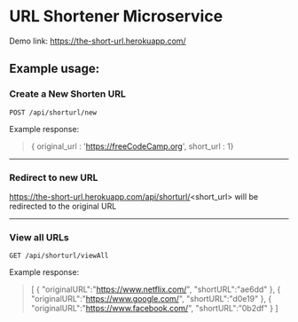 # URL Shortener Microservice
Demo link: https://the-short-url.herokuapp.com/

## Example usage:
### Create a New Shorten URL 

`POST /api/shorturl/new`

Example response: 
> { original_url : 'https://freeCodeCamp.org', short_url : 1}
---
### Redirect to new URL
https://the-short-url.herokuapp.com/api/shorturl/<short_url> will be redirected to the original URL

---
### View all URLs
`GET /api/shorturl/viewAll`

Example response: 
> [
   {
      "originalURL":"https://www.netflix.com/",
      "shortURL":"ae6dd"
   },
   {
      "originalURL":"https://www.google.com/",
      "shortURL":"d0e19"
   },
   {
      "originalURL":"https://www.facebook.com/",
      "shortURL":"0b2df"
   }
]



